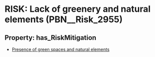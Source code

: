 # RISK: __Lack of greenery and natural elements__ (PBN__Risk_2955)

## Property: has_RiskMitigation

* [Presence of green spaces and natural elements](PBN__Mitigation_1157)

